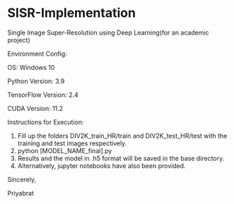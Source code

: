 # SISR-Implementation
Single Image Super-Resolution using Deep Learning(for an academic project)

Environment Config:

OS: Windows 10

Python Version: 3.9

TensorFlow Version: 2.4

CUDA Version: 11.2


Instructions for Execution:

1. Fill up the folders DIV2K_train_HR/train and DIV2K_test_HR/test with the training and test images respectively.
2. python [MODEL_NAME_final].py
3. Results and the model in .h5 format will be saved in the base directory.
4. Alternatively, jupyter notebooks have also been provided.

Sincerely,

Priyabrat
